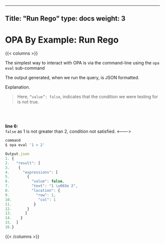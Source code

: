 
---
Title: "Run Rego"
type: docs
weight: 3
---

# OPA By Example: Run Rego

{{< columns >}}


The simplest way to interact with OPA is via the command-line using the ```opa eval``` sub-command

The output generated, when we run the query, is JSON formatted.

Explanation.
> Here, ```“value”: false```, indicates that the condition we were testing for is not true.

<br>
<br>

<strong>line 6: </strong><br>
```false``` as 1 is not greater than 2, condition not satisfied.
<--->

```js
command
$ opa eval '1 > 2'

```


```js
Output.json
1. {				
2.   "result": [
3.    {
4.      "expressions": [
5.        {
6.          "value": false,   	
7.          "text": "1 \u003e 2",
8.          "location": {
9.            "row": 1,
10.            "col": 1
11.          }
12.       }
13.      ]
14.    }
15.  ]
16.}

```

{{< /columns >}}
